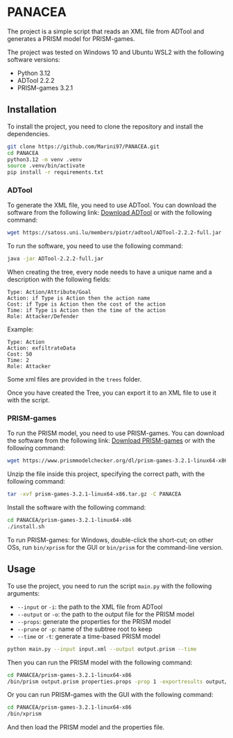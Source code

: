 # PANACEA

The project is a simple script that reads an XML file from ADTool and generates a PRISM model for PRISM-games.

The project was tested on Windows 10 and Ubuntu WSL2 with the following software versions:
- Python 3.12
- ADTool 2.2.2
- PRISM-games 3.2.1

## Installation

To install the project, you need to clone the repository and install the dependencies.

```bash
git clone https://github.com/Marini97/PANACEA.git
cd PANACEA
python3.12 -m venv .venv
source .venv/bin/activate
pip install -r requirements.txt
```

### ADTool

To generate the XML file, you need to use ADTool. You can download the software from the following link: [Download ADTool](https://satoss.uni.lu/members/piotr/adtool/) or with the following command:

```bash
wget https://satoss.uni.lu/members/piotr/adtool/ADTool-2.2.2-full.jar
```

To run the software, you need to use the following command:
```bash
java -jar ADTool-2.2.2-full.jar 
```
When creating the tree, every node needs to have a unique name and a description with the following fields:
```
Type: Action/Attribute/Goal
Action: if Type is Action then the action name
Cost: if Type is Action then the cost of the action
Time: if Type is Action then the time of the action
Role: Attacker/Defender
```
Example:
```
Type: Action
Action: exfiltrateData
Cost: 50
Time: 2
Role: Attacker
```
Some xml files are provided in the `trees` folder.

Once you have created the Tree, you can export it to an XML file to use it with the script.

### PRISM-games

To run the PRISM model, you need to use PRISM-games. You can download the software from the following link: [Download PRISM-games](https://www.prismmodelchecker.org/games/download.php)
or with the following command:

```bash
wget https://www.prismmodelchecker.org/dl/prism-games-3.2.1-linux64-x86.tar.gz
```
Unzip the file inside this project, specifying the correct path, with the following command:
```bash
tar -xvf prism-games-3.2.1-linux64-x86.tar.gz -C PANACEA
```

Install the software with the following command:
```bash
cd PANACEA/prism-games-3.2.1-linux64-x86
./install.sh
```
To run PRISM-games: for Windows, double-click the short-cut; on other OSs, run `bin/xprism` for the GUI or `bin/prism` for the command-line version.


## Usage

To use the project, you need to run the script `main.py` with the following arguments:
- `--input` or `-i`: the path to the XML file from ADTool
- `--output` or `-o`: the path to the output file for the PRISM model
- `--props`: generate the properties for the PRISM model
- `--prune` or `-p`: name of the subtree root to keep
- `--time` or `-t`: generate a time-based PRISM model

```bash
python main.py --input input.xml --output output.prism --time
```

Then you can run the PRISM model with the following command:
```bash
cd PANACEA/prism-games-3.2.1-linux64-x86
/bin/prism output.prism properties.props -prop 1 -exportresults output/results.csv:csv  -exportstrat output/strat.dot
```

Or you can run PRISM-games with the GUI with the following command:
```bash
cd PANACEA/prism-games-3.2.1-linux64-x86
/bin/xprism
```
And then load the PRISM model and the properties file.

